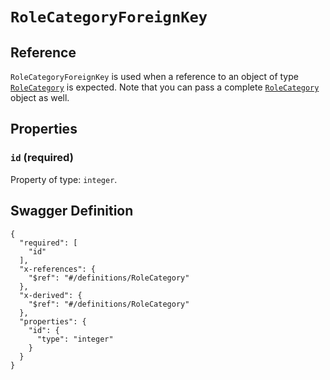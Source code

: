 # `RoleCategoryForeignKey` #





## Reference ##

`RoleCategoryForeignKey` is used when a reference to an object of type [`RoleCategory`](./../definitions/RoleCategory.mkd) is expected.
Note that you can pass a complete [`RoleCategory`](./../definitions/RoleCategory.mkd) object as well.


## Properties ##

### `id` (required) ###




Property of type: `integer`.







## Swagger Definition ##

    {
      "required": [
        "id"
      ], 
      "x-references": {
        "$ref": "#/definitions/RoleCategory"
      }, 
      "x-derived": {
        "$ref": "#/definitions/RoleCategory"
      }, 
      "properties": {
        "id": {
          "type": "integer"
        }
      }
    }

